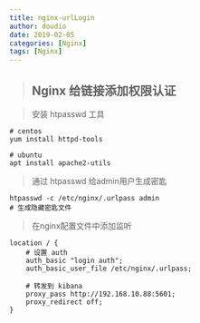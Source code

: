 ```yaml
---
title: nginx-urlLogin
author: doudio
date: 2019-02-05
categories: [Nginx]
tags: [Nginx]
---
```


> ## Nginx 给链接添加权限认证

> 安装 htpasswd 工具

```shell
# centos
yum install httpd-tools

# ubuntu
apt install apache2-utils
```

> 通过 htpasswd 给admin用户生成密匙

```shell
htpasswd -c /etc/nginx/.urlpass admin
# 生成隐藏密匙文件
```

> 在nginx配置文件中添加监听

```nginx
location / {
    # 设置 auth
    auth_basic "login auth";
    auth_basic_user_file /etc/nginx/.urlpass;

    # 转发到 kibana
    proxy_pass http://192.168.10.88:5601;
    proxy_redirect off;
}
```

